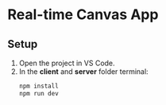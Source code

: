 # Real-time Canvas App

## Setup
1. Open the project in VS Code.
2. In the **client** and **server** folder terminal:
   ```bash
   npm install
   npm run dev



